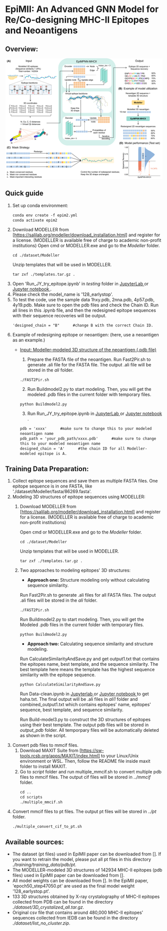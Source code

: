 # EpiMII: An Advanced GNN Model for Re/Co-designing MHC-II Epitopes and Neoantigens 
## Overview:

<p align="center">
<img width="1000" src="https://github.com/JIY106/EpiMII/blob/main/figures/Figure%204.png">
</p>


## Quick guide
1. Set up conda environment:
   ```
   conda env create -f epim2.yml
   conda activate epim2
   ```
2. Download MODELLER from [https://salilab.org/modeller/download_installation.html] and register for a license. (MODELLER is available free of charge to academic non-profit institutions)
   Open cmd or MODELLER.exe and go to the _Modeller_ folder.
   ```
   cd ./dataset/Modeller
   ```
   Unzip templates that will be used in MODELLER.
   ```
   tar zxf ./templates.tar.gz .
3. Open 'Run_JY_try_epitope.ipynb' in _testing_ folder in <ins>JupyterLab </ins> or <ins>Jupyter notebook </ins>.
4. Please check the model_name is '128_earlystop'.
5. To test the code, use the sample data 1hxy.pdb, 2nna.pdb, 4p57.pdb, 4y19.pdb. Make sure to open the pdb files and check the Chain ID. Run all lines in this .ipynb file, and then the redesigned epitope sequences with their sequence recoveries will be output.
   ```
   'designed_chain = "B"      #change B with the correct Chain ID.
   ```
6. Example of redesigning epitope or neoantigen: (here, use a neoantigen as an example.)
   * <ins>Input: Modeller-modeled 3D structure of the neoantigen (.pdb file)</ins>
   
     1) Prepare the FASTA file of the neoantigen. Run Fast2Pir.sh to generate .ali file for the FASTA file. The output .ali file will be stored in the _ali_ folder.
      ```
      ./FAST2Pir.sh
      ```
     2) Run Buildmodel2.py to start modeling. Then, you will get the modeled .pdb files in the current folder with temporary files.
      ```
      python Buildmodel2.py
      ```
     3) Run Run_JY_try_epitope.ipynb in <ins>JupyterLab </ins> or <ins>Jupyter notebook </ins>.
      ```
      pdb = 'xxxx'      #make sure to change this to your modeled neoantigen name
      pdb_path = 'your_pdb_path/xxxx.pdb'      #make sure to change this to your modeled neoantigen name
      designed_chain = 'A'      #the chain ID for all Modeller-modeled epitope is A.
      ```
## Training Data Preparation:
1. Collect epitope sequences and save them as multiple FASTA files. One epitope sequence is in one FASTA, like './dataset/Modeller/fasta/86269.fasta'.
2. Modeling 3D structures of epitope sequences using MODELLER:
   1) Download MODELLER from [https://salilab.org/modeller/download_installation.html] and register for a license. (MODELLER is available free of charge to academic non-profit institutions)

      Open cmd or MODELLER.exe and go to the _Modeller_ folder.
      ```
      cd ./dataset/Modeller
      ```
      Unzip templates that will be used in MODELLER.
      ```
      tar zxf ./templates.tar.gz .
      ```
   2) Two approaches to modeling epitopes' 3D structures:
      * **Approach one:** Structure modeling only without calculating sequence similarity.
        
      Run Fast2Pir.sh to generate .ali files for all FASTA files. The output .ali files will be stored in the _ali_ folder.
      ```
      ./FAST2Pir.sh
      ```
      Run Buildmodel2.py to start modeling. Then, you will get the Modeled .pdb files in the current folder with temporary files.
      ```
      python Buildmodel2.py
      ```
      * **Approach two:** Calculating sequence similarity and structure modeling.
     
      Run CalculateSimilarityAndSave.py and get output1.txt that contains the epitopes name, best template, and the sequence similarity. The best template here means the template has the highest sequence similarity with the epitope sequence.
      ```
      python CalculateSimilarityAndSave.py
      ```
      Run Data-clean.ipynb in <ins>Jupyterlab </ins> or <ins>Jupyter notebook </ins> to get haha.txt. The final output will be .ali files in _ali1_ folder and combined_output1.txt which contains epitopes' name, epitopes' sequence, best template, and sequence similarity.
      
      Run Build-model3.py to construct the 3D structures of epitopes using their best template. The output pdb files will be stored in _output_pdb_ folder. All temporpary files will be automatically deleted as shown in the script.
3. Convert pdb files to mmcif files.
   1) Download MAXIT Suite from [https://sw-tools.rcsb.org/apps/MAXIT/index.html] to your Linux/Unix environment or WSL. Then, follow the README file inside maxit folder to install MAXIT.
   2) Go to _script_ folder and run multiple_mmcif.sh to convert multiple pdb files to mmcif files. The output cif files will be stored in _../mmcif_ folder.
      ```
      cd ..
      cd scripts
      ./multiple_mmcif.sh
      ```
4. Convert mmcif files to pt files. The output pt files will be stored in _../pt_ folder.
   ```
   ./multiple_convert_cif_to_pt.sh
   ```
## Available sources:
* The dataset (pt files) used in EpiMII paper can be downloaded from []. If you want to retrain the model, please put all pt files in this directory _./training/training_data/pdb/pt_.
* The MODELLER-modeled 3D structures of 142934 MHC-II epitopes (pdb files) used in EpiMII paper can be downloaded from [].
* All model weights can be downloaded from []. In the EpiMII paper, 'epoch50_step47050.pt' are used as the final model weight '128_earlystop.pt'.
* 133 3D structures obtained by X-ray crystalography of MHC-II epitopes collected from PDB can be found in the directory _./dataset/3D_crystalized_all.tar.gz_.
* Original csv file that contains around 480,000 MHC-II epitopes' sequences collected from IEDB can be found in the directory _./dataset/list_no_cluster.zip_.
   
